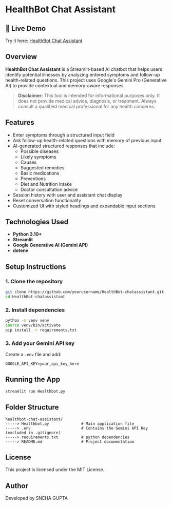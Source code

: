 # **HealthBot Chat Assistant**


## **🔗 Live Demo**

Try it here: [HealthBot Chat Assistant](https://healthbot-chat-assistant-tg.streamlit.app)

## Overview

**HealthBot Chat Assistant** is a Streamlit-based AI chatbot that helps users identify potential illnesses by analyzing entered symptoms and follow-up health-related questions. This project uses Google's Gemini Pro (Generative AI) to provide contextual and memory-aware responses.

> **Disclaimer:** This tool is intended for informational purposes only. It does not provide medical advice, diagnosis, or treatment. Always consult a qualified medical professional for any health concerns.

## Features

- Enter symptoms through a structured input field
- Ask follow-up health-related questions with memory of previous input
- AI-generated structured responses that include:
  - Possible diseases
  - Likely symptoms
  - Causes
  - Suggested remedies
  - Basic medications
  - Preventions
  - Diet and Nutrition intake
  - Doctor consultation advice
- Session history with user and assistant chat display
- Reset conversation functionality
- Customized UI with styled headings and expandable input sections

## Technologies Used

- **Python 3.10+**
- **Streamlit**
- **Google Generative AI (Gemini API)**
- **dotenv**

## Setup Instructions

### 1. Clone the repository

```bash
git clone https://github.com/yourusername/HealthBot-chatassistant.git
cd HealthBot-chatassistant
```

### 2. Install dependencies

```bash
python -m venv venv
source venv/bin/activate
pip install -r requirements.txt
```

### 3. Add your Gemini API key

Create a `.env` file and add:

```
GOOGLE_API_KEY=your_api_key_here
```

## Running the App

```bash
streamlit run Healthbot.py
```

## Folder Structure

```
healthbot-chat-assistant/
-----> Healthbot.py              # Main application file
-----> .env                      # Contains the Gemini API Key (excluded in .gitignore)
-----> requirements.txt          # python dependencies
-----> README.md                 # Project documentatiom 
```

## License

This project is licensed under the MIT License.

## Author 

Developed by SNEHA GUPTA